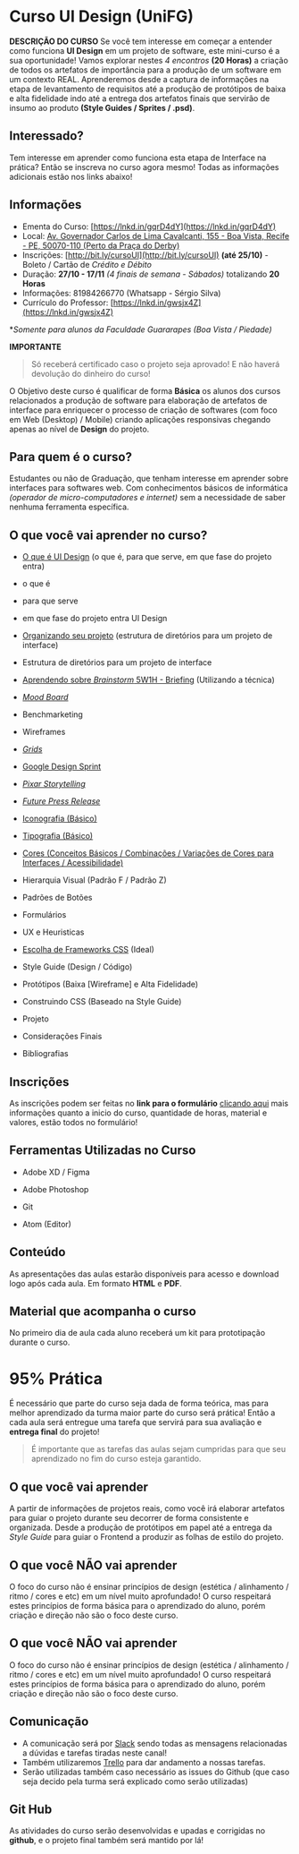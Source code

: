 # Curso UI Design (UniFG)
**DESCRIÇÃO DO CURSO**
Se você tem interesse em começar a entender como funciona **UI Design** em um projeto de software, este mini-curso é a sua oportunidade! Vamos explorar nestes *4 encontros* **(20 Horas)** a criação de todos os artefatos de importância para a produção de um software em um contexto REAL. Aprenderemos desde a captura de informações na etapa de levantamento de requisitos até a produção de protótipos de baixa e alta fidelidade indo até a entrega dos artefatos finais que servirão de insumo ao produto **(Style Guides / Sprites / .psd)**.

## Interessado?

Tem interesse em aprender como funciona esta etapa de Interface na prática? Então se inscreva no curso agora mesmo! Todas as informações adicionais estão nos links abaixo!

## Informações

- Ementa do Curso: [https://lnkd.in/gqrD4dY](https://lnkd.in/gqrD4dY)
- Local: [Av. Governador Carlos de Lima Cavalcanti, 155 - Boa Vista, Recife - PE, 50070-110 (Perto da Praça do Derby)](https://goo.gl/maps/h2BkiuKemS12)
- Inscrições: [http://bit.ly/cursoUI](http://bit.ly/cursoUI) **(até 25/10)** - Boleto / Cartão de *Crédito e Débito*
- Duração: **27/10 - 17/11** *(4 finais de semana - Sábados)* totalizando **20 Horas**
- Informações: 81984266770 (Whatsapp - Sérgio Silva)
- Currículo do Professor: [https://lnkd.in/gwsjx4Z](https://lnkd.in/gwsjx4Z)

**Somente para alunos da Faculdade Guararapes (Boa Vista / Piedade)*

**IMPORTANTE**

> Só receberá certificado caso o projeto seja aprovado! E não haverá devolução do dinheiro do curso!

O Objetivo deste curso é qualificar de forma **Básica** os alunos dos cursos relacionados a produção de software para elaboração de artefatos de interface para enriquecer o processo de criação de softwares (com foco em Web (Desktop) / Mobile) criando aplicações responsivas chegando apenas ao nível de **Design** do projeto.
  

## Para quem é o curso?

  

Estudantes ou não de Graduação, que tenham interesse em aprender sobre interfaces para softwares web. Com conhecimentos básicos de informática *(operador de micro-computadores e internet)* sem a necessidade de saber nenhuma ferramenta específica.

  

## O que você vai aprender no curso?

  

- [O que é UI Design]() (o que é, para que serve, em que fase do projeto entra)
- o que é
- para que serve
- em que fase do projeto entra UI Design

- [Organizando seu projeto]() (estrutura de diretórios para um projeto de interface)
- Estrutura de diretórios para um projeto de interface

- [Aprendendo sobre *Brainstorm* 5W1H - Briefing]() (Utilizando a técnica)

- [*Mood Board*]()
- Benchmarketing
- Wireframes

- [*Grids*]()

- [Google Design Sprint]()

- [*Pixar Storytelling*]()

- [*Future Press Release*]()

- [Iconografia (Básico)]()

- [Tipografia (Básico)]()

- [Cores (Conceitos Básicos / Combinações / Variações de Cores para Interfaces / Acessibilidade)]()
- Hierarquia Visual (Padrão F / Padrão Z)
- Padrões de Botões
- Formulários
- UX e Heuristicas

- [Escolha de Frameworks CSS]() (Ideal)
- Style Guide (Design / Código)
- Protótipos (Baixa [Wireframe] e Alta Fidelidade)
- Construindo CSS (Baseado na Style Guide)
- Projeto
- Considerações Finais
- Bibliografias


## Inscrições

  

As inscrições podem ser feitas no **link para o formulário** [clicando aqui](http://bit.ly/cursoUI)  mais informações quanto a inicio do curso, quantidade de horas, material e valores, estão todos no formulário!

  

## Ferramentas Utilizadas no Curso

- Adobe XD / Figma

- Adobe Photoshop

- Git

- Atom (Editor)

  

## Conteúdo

As apresentações das aulas estarão disponíveis para acesso e download logo após cada aula. Em formato **HTML** e **PDF**.


## Material que acompanha o curso

  
No primeiro dia de aula cada aluno receberá um kit para prototipação durante o curso.
  

# 95% Prática
  

É necessário que parte do curso seja dada de forma teórica, mas para melhor aprendizado da turma maior parte do curso será prática! Então a cada aula será entregue uma tarefa que servirá para sua avaliação e **entrega final** do projeto!

  
> É importante que as tarefas das aulas sejam cumpridas para que seu aprendizado no fim do curso esteja garantido.


## O que você vai aprender
  

A partir de informações de projetos reais, como você irá elaborar artefatos para guiar o projeto durante seu decorrer de forma consistente e organizada. Desde a produção de protótipos em papel até a entrega da *Style Guide* para guiar o Frontend a produzir as folhas de estilo do projeto.


## O que você NÃO vai aprender 

O foco do curso não é ensinar princípios de design (estética / alinhamento / ritmo / cores e etc) em um nível muito aprofundado! O curso respeitará estes princípios de forma básica para o aprendizado do aluno, porém criação e direção não são o foco deste curso.

## O que você NÃO vai aprender 

O foco do curso não é ensinar princípios de design (estética / alinhamento / ritmo / cores e etc) em um nível muito aprofundado! O curso respeitará estes princípios de forma básica para o aprendizado do aluno, porém criação e direção não são o foco deste curso.

## Comunicação

- A comunicação será por [Slack](https://uidesignunifg.slack.com/messages/CD8DNUHF1/team/UD6KU7KEU/) sendo todas as mensagens relacionadas a dúvidas e tarefas tiradas neste canal!
- Também utilizaremos [Trello](http://trello.com) para dar andamento a nossas tarefas.
- Serão utilizadas também caso necessário as issues do Github (que caso seja decido pela turma será explicado como serão utilizadas)
  

## Git Hub

  As atividades do curso serão desenvolvidas e upadas e corrigidas no **github**, e o projeto final também será mantido por lá!
